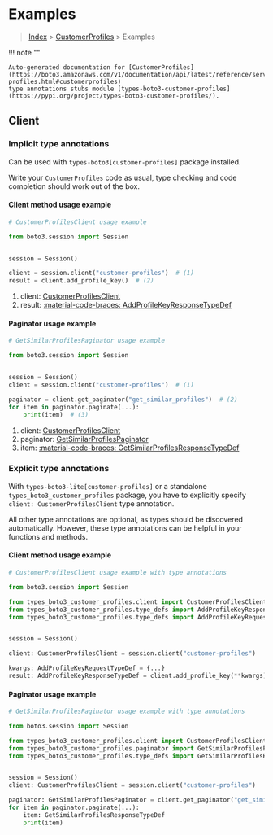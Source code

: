 # Examples

> [Index](../README.md) > [CustomerProfiles](./README.md) > Examples

!!! note ""

    Auto-generated documentation for [CustomerProfiles](https://boto3.amazonaws.com/v1/documentation/api/latest/reference/services/customer-profiles.html#customerprofiles)
    type annotations stubs module [types-boto3-customer-profiles](https://pypi.org/project/types-boto3-customer-profiles/).

## Client

### Implicit type annotations

Can be used with `types-boto3[customer-profiles]` package installed.

Write your `CustomerProfiles` code as usual,
type checking and code completion should work out of the box.


#### Client method usage example

```python
# CustomerProfilesClient usage example

from boto3.session import Session


session = Session()

client = session.client("customer-profiles")  # (1)
result = client.add_profile_key()  # (2)
```

1. client: [CustomerProfilesClient](./client.md)
2. result: [:material-code-braces: AddProfileKeyResponseTypeDef](./type_defs.md#addprofilekeyresponsetypedef)



#### Paginator usage example

```python
# GetSimilarProfilesPaginator usage example

from boto3.session import Session


session = Session()
client = session.client("customer-profiles")  # (1)

paginator = client.get_paginator("get_similar_profiles")  # (2)
for item in paginator.paginate(...):
    print(item)  # (3)
```

1. client: [CustomerProfilesClient](./client.md)
2. paginator: [GetSimilarProfilesPaginator](./paginators.md#getsimilarprofilespaginator)
3. item: [:material-code-braces: GetSimilarProfilesResponseTypeDef](./type_defs.md#getsimilarprofilesresponsetypedef)




### Explicit type annotations

With `types-boto3-lite[customer-profiles]`
or a standalone `types_boto3_customer_profiles` package, you have to explicitly specify `client: CustomerProfilesClient` type annotation.

All other type annotations are optional, as types should be discovered automatically.
However, these type annotations can be helpful in your functions and methods.


#### Client method usage example

```python
# CustomerProfilesClient usage example with type annotations

from boto3.session import Session

from types_boto3_customer_profiles.client import CustomerProfilesClient
from types_boto3_customer_profiles.type_defs import AddProfileKeyResponseTypeDef
from types_boto3_customer_profiles.type_defs import AddProfileKeyRequestTypeDef


session = Session()

client: CustomerProfilesClient = session.client("customer-profiles")

kwargs: AddProfileKeyRequestTypeDef = {...}
result: AddProfileKeyResponseTypeDef = client.add_profile_key(**kwargs)
```



#### Paginator usage example

```python
# GetSimilarProfilesPaginator usage example with type annotations

from boto3.session import Session

from types_boto3_customer_profiles.client import CustomerProfilesClient
from types_boto3_customer_profiles.paginator import GetSimilarProfilesPaginator
from types_boto3_customer_profiles.type_defs import GetSimilarProfilesResponseTypeDef


session = Session()
client: CustomerProfilesClient = session.client("customer-profiles")

paginator: GetSimilarProfilesPaginator = client.get_paginator("get_similar_profiles")
for item in paginator.paginate(...):
    item: GetSimilarProfilesResponseTypeDef
    print(item)
```




